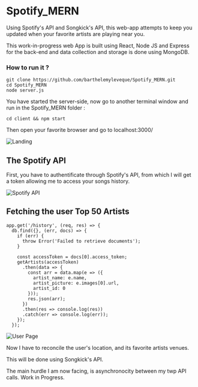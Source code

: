 # Spotify_MERN

Using Spotify's API and Songkick's API, this web-app attempts to keep you updated when your favorite artists are playing near you.

This work-in-progress web App is built using React, Node JS and Express for the back-end and data collection and storage is done using MongoDB.

### How to run it ? 

```
git clone https://github.com/barthelemyleveque/Spotify_MERN.git
cd Spotify_MERN
node server.js
```

You have started the server-side, now go to another terminal window and run in the Spotify_MERN folder :

```
cd client && npm start
```

Then open your favorite browser and go to localhost:3000/

![Landing](https://i.ibb.co/0BF5WrY/Screen-Shot-2019-10-28-at-10-31-45-AM.png)

## The Spotify API

First, you have to authentificate through Spotify's API, from which I will get a token allowing me to access your songs history.

![Spotify API](https://i.ibb.co/441hS94/Screen-Shot-2019-10-28-at-10-32-01-AM.png)


## Fetching the user Top 50 Artists

```
app.get('/history', (req, res) => {
  db.find({}, (err, docs) => {
    if (err) {
      throw Error('Failed to retrieve documents');
    }

    const accessToken = docs[0].access_token;
    getArtists(accessToken)
      .then(data => {
        const arr = data.map(e => ({
          artist_name: e.name,
          artist_picture: e.images[0].url,
          artist_id: 0
        }));
        res.json(arr);
      })
      .then(res => console.log(res))
      .catch(err => console.log(err));
    });
  });
```
![User Page](https://i.ibb.co/f4Gf7xJ/Screen-Shot-2019-10-28-at-10-32-20-AM.png)

Now I have to reconcile the user's location, and its favorite artists venues.

This will be done using Songkick's API.

The main hurdle I am now facing, is asynchronocity between my twp API calls. Work in Progress.
